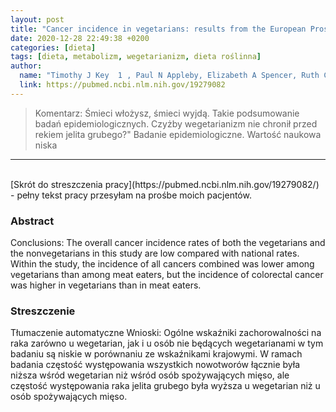 ```yaml
---
layout: post
title: "Cancer incidence in vegetarians: results from the European Prospective Investigation into Cancer and Nutrition (EPIC-Oxford) "
date: 2020-12-28 22:49:38 +0200
categories: [dieta]
tags: [dieta, metabolizm, wegetarianizm, dieta roślinna]
author:
  name: "Timothy J Key  1 , Paul N Appleby, Elizabeth A Spencer, Ruth C Travis, Andrew W Roddam, Naomi E Allen"
  link: https://pubmed.ncbi.nlm.nih.gov/19279082
---
```

> Komentarz: Śmieci włożysz, śmieci wyjdą. Takie podsumowanie badań epidemiologicznych.
> Czyżby wegetarianizm nie chronił przed rekiem jelita grubego?"
> Badanie epidemiologiczne. Wartość naukowa niska
<hr>
<br>
[Skrót do streszczenia pracy](https://pubmed.ncbi.nlm.nih.gov/19279082/) - pełny tekst pracy przesyłam na prośbe moich pacjentów.

### Abstract
Conclusions: The overall cancer incidence rates of both the vegetarians and the nonvegetarians in this study are low compared with national rates. Within the study, the incidence of all cancers combined was lower among vegetarians than among meat eaters, but the incidence of colorectal cancer was higher in vegetarians than in meat eaters.

### Streszczenie
Tłumaczenie automatyczne
Wnioski: Ogólne wskaźniki zachorowalności na raka zarówno u wegetarian, jak i u osób nie będących wegetarianami w tym badaniu są niskie w porównaniu ze wskaźnikami krajowymi. W ramach badania częstość występowania wszystkich nowotworów łącznie była niższa wśród wegetarian niż wśród osób spożywających mięso, ale częstość występowania raka jelita grubego była wyższa u wegetarian niż u osób spożywających mięso.


